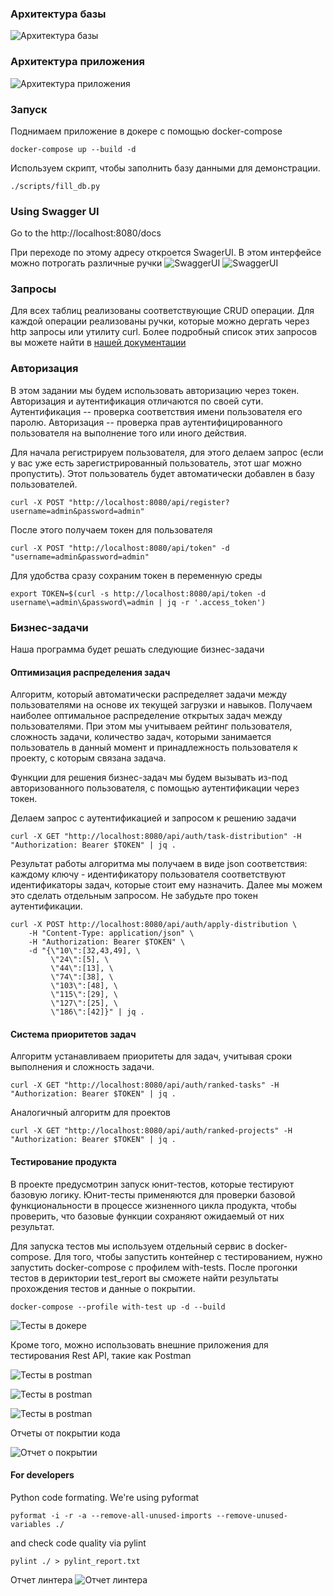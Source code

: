 ### Архитектура базы

![Архитектура базы](/images/relationships.real.large.png)

### Архитектура приложения

![Архитектура приложения](/images/ApplicationStruct.png)

### Запуск
Поднимаем приложение в докере с помощью docker-compose
```
docker-compose up --build -d
```

Используем скрипт, чтобы заполнить базу данными для демонстрации.
```
./scripts/fill_db.py
```

### Using Swagger UI
Go to the http://localhost:8080/docs

При переходе по этому адресу откроется SwagerUI. В этом интерфейсе можно потрогать различные ручки
![SwaggerUI](/images/SvagetUI_1.png)
![SwaggerUI](/images/SvagerUI_2.png)

### Запросы

Для всех таблиц реализованы соответствующие CRUD операции. Для каждой операции реализованы ручки, которые можно дергать через
http запросы или утилиту curl. Более подробный список этих запросов вы можете найти в [нашей документации](/docs/requests.md)

### Авторизация

В этом задании мы будем использовать авторизацию через токен. Авторизация и аутентификация отличаются по своей сути. Аутентификация -- проверка
соответствия имени пользователя его паролю. Авторизация -- проверка прав аутентифицированного пользователя на выполнение того или иного действия.

Для начала регистрируем пользователя, для этого делаем запрос (если у вас уже есть зарегистрированный пользователь, этот шаг можно пропустить).
Этот пользователь будет автоматически добавлен в базу пользователей.
```
curl -X POST "http://localhost:8080/api/register?username=admin&password=admin"
```

После этого получаем токен для пользователя
```
curl -X POST "http://localhost:8080/api/token" -d "username=admin&password=admin"
```
Для удобства сразу сохраним токен в переменную среды
```
export TOKEN=$(curl -s http://localhost:8080/api/token -d username\=admin\&password\=admin | jq -r '.access_token')
```

### Бизнес-задачи

Наша программа будет решать следующие бизнес-задачи

#### Оптимизация распределения задач

Алгоритм, который автоматически распределяет задачи между пользователями на основе их текущей загрузки и навыков.
Получаем наиболее оптимальное распределение открытых задач между пользователями. При этом мы учитываем рейтинг пользователя, сложность задачи,
количество задач, которыми занимается пользователь в данный момент и принадлежность пользователя к проекту, с которым связана задача.

Функции для решения бизнес-задач мы будем вызывать из-под авторизованного пользователя, с помощью аутентификации через токен.

Делаем запрос с аутентификацией и запросом к решению задачи
```
curl -X GET "http://localhost:8080/api/auth/task-distribution" -H "Authorization: Bearer $TOKEN" | jq .
```

Результат работы алгоритма мы получаем в виде json соответствия: каждому ключу - идентификатору пользователя соответствуют идентификаторы задач, которые
стоит ему назначить. Далее мы можем это сделать отдельным запросом. Не забудьте про токен аутентификации.
```
curl -X POST http://localhost:8080/api/auth/apply-distribution \
    -H "Content-Type: application/json" \
    -H "Authorization: Bearer $TOKEN" \
    -d "{\"10\":[32,43,49], \
         \"24\":[5], \
         \"44\":[13], \
         \"74\":[38], \
         \"103\":[48], \
         \"115\":[29], \
         \"127\":[25], \
         \"186\":[42]}" | jq .
```

#### Система приоритетов задач

Алгоритм устанавливаем приоритеты для задач, учитывая сроки выполнения и сложность задачи.
```
curl -X GET "http://localhost:8080/api/auth/ranked-tasks" -H "Authorization: Bearer $TOKEN" | jq .
```
Аналогичный алгоритм для проектов
```
curl -X GET "http://localhost:8080/api/auth/ranked-projects" -H "Authorization: Bearer $TOKEN" | jq .
```

#### Тестирование продукта

В проекте предусмотрин запуск юнит-тестов, которые тестируют базовую логику. Юнит-тесты применяются для проверки базовой функциональности
в процессе жизненного цикла продукта, чтобы проверить, что базовые функции сохраняют ожидаемый от них результат.

Для запуска тестов мы используем отдельный сервис в docker-compose. Для того, чтобы запустить контейнер с тестированием, нужно запустить
docker-compose с профилем with-tests. После прогонки тестов в дериктории test_report вы сможете найти результаты прохождения тестов и данные о 
покрытии.
```
docker-compose --profile with-test up -d --build
```

![Тесты в докере](/images/ApplicationStructExtended.png)

Кроме того, можно использовать внешние приложения для тестирования Rest API, такие как Postman

![Тесты в postman](/images/PostmanTests_1.png)

![Тесты в postman](/images/PostmanTests_2.png)

![Тесты в postman](/images/PostmanTesing.png)

Отчеты от покрытии кода

![Отчет о покрытии](/images/CodeCoverage.png)

#### For developers

Python code formating. We're using pyformat 
```
pyformat -i -r -a --remove-all-unused-imports --remove-unused-variables ./
```
and check code quality via pylint
```
pylint ./ > pylint_report.txt
```

Отчет линтера
![Отчет линтера](/images/LinterReport.png)